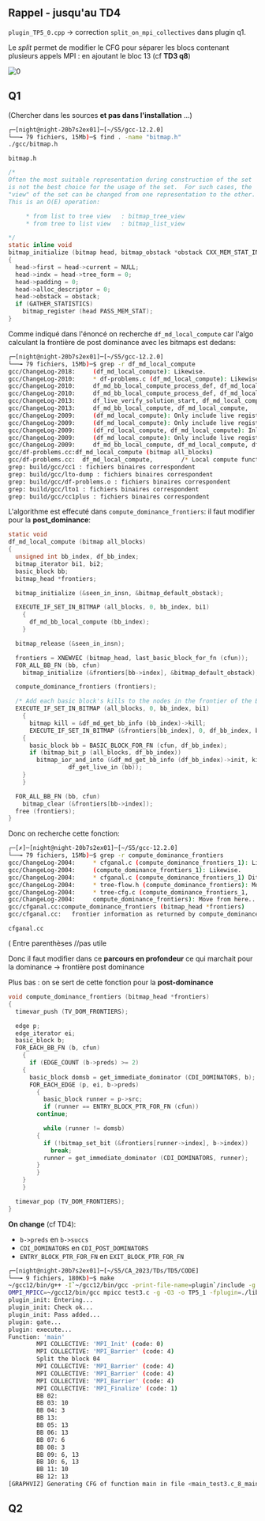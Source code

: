 ## Rappel - jusqu'au TD4

`plugin_TP5_0.cpp` -> correction `split_on_mpi_collectives` dans plugin q1.

Le *split* permet de modifier le CFG pour séparer les blocs contenant plusieurs appels MPI : en ajoutant le bloc 13 (cf **TD3 q8**)

![0](CODE/main_test3.c_8_main_q7.png)

## Q1

(Chercher dans les sources **et pas dans l'installation** ...)

```bash
┌─[night@night-20b7s2ex01]─[~/S5/gcc-12.2.0]
└──╼ 79 fichiers, 15Mb)─$ find . -name "bitmap.h"
./gcc/bitmap.h
```

`bitmap.h`

```c
/*
Often the most suitable representation during construction of the set
is not the best choice for the usage of the set.  For such cases, the
"view" of the set can be changed from one representation to the other.
This is an O(E) operation:

     * from list to tree view	: bitmap_tree_view
     * from tree to list view	: bitmap_list_view

*/
static inline void
bitmap_initialize (bitmap head, bitmap_obstack *obstack CXX_MEM_STAT_INFO)
{
  head->first = head->current = NULL;
  head->indx = head->tree_form = 0;
  head->padding = 0;
  head->alloc_descriptor = 0;
  head->obstack = obstack;
  if (GATHER_STATISTICS)
    bitmap_register (head PASS_MEM_STAT);
}
```

Comme indiqué dans l'énoncé on recherche `df_md_local_compute` car l'algo calculant la frontière de post dominance avec les bitmaps est dedans:

```bash
┌─[night@night-20b7s2ex01]─[~/S5/gcc-12.2.0]
└──╼ 79 fichiers, 15Mb)─$ grep -r df_md_local_compute
gcc/ChangeLog-2018:     (df_md_local_compute): Likewise.
gcc/ChangeLog-2010:     * df-problems.c (df_md_local_compute): Likewise.
gcc/ChangeLog-2010:     df_md_bb_local_compute_process_def, df_md_local_compute,
gcc/ChangeLog-2010:     df_md_bb_local_compute_process_def, df_md_local_compute, df_md_reset,
gcc/ChangeLog-2013:     df_live_verify_solution_start, df_md_local_compute): Likewise.
gcc/ChangeLog-2013:     df_md_bb_local_compute, df_md_local_compute,
gcc/ChangeLog-2009:     (df_md_local_compute): Only include live registers in init.
gcc/ChangeLog-2009:     (df_md_local_compute): Only include live registers in init.
gcc/ChangeLog-2009:     (df_rd_local_compute, df_md_local_compute): Inline them.
gcc/ChangeLog-2009:     (df_md_local_compute): Only include live registers in init.
gcc/ChangeLog-2009:     df_md_bb_local_compute, df_md_local_compute, df_md_reset,
gcc/df-problems.cc:df_md_local_compute (bitmap all_blocks)
gcc/df-problems.cc:  df_md_local_compute,        /* Local compute function.  */
grep: build/gcc/cc1 : fichiers binaires correspondent
grep: build/gcc/lto-dump : fichiers binaires correspondent
grep: build/gcc/df-problems.o : fichiers binaires correspondent
grep: build/gcc/lto1 : fichiers binaires correspondent
grep: build/gcc/cc1plus : fichiers binaires correspondent
```

L'algorithme est effecuté dans `compute_dominance_frontiers`: il faut modifier pour la **post_dominance**:

```c
static void
df_md_local_compute (bitmap all_blocks)
{
  unsigned int bb_index, df_bb_index;
  bitmap_iterator bi1, bi2;
  basic_block bb;
  bitmap_head *frontiers;

  bitmap_initialize (&seen_in_insn, &bitmap_default_obstack);

  EXECUTE_IF_SET_IN_BITMAP (all_blocks, 0, bb_index, bi1)
    {
      df_md_bb_local_compute (bb_index);
    }

  bitmap_release (&seen_in_insn);

  frontiers = XNEWVEC (bitmap_head, last_basic_block_for_fn (cfun));
  FOR_ALL_BB_FN (bb, cfun)
    bitmap_initialize (&frontiers[bb->index], &bitmap_default_obstack);

  compute_dominance_frontiers (frontiers);

  /* Add each basic block's kills to the nodes in the frontier of the BB.  */
  EXECUTE_IF_SET_IN_BITMAP (all_blocks, 0, bb_index, bi1)
    {
      bitmap kill = &df_md_get_bb_info (bb_index)->kill;
      EXECUTE_IF_SET_IN_BITMAP (&frontiers[bb_index], 0, df_bb_index, bi2)
	{
	  basic_block bb = BASIC_BLOCK_FOR_FN (cfun, df_bb_index);
	  if (bitmap_bit_p (all_blocks, df_bb_index))
	    bitmap_ior_and_into (&df_md_get_bb_info (df_bb_index)->init, kill,
				 df_get_live_in (bb));
	}
    }

  FOR_ALL_BB_FN (bb, cfun)
    bitmap_clear (&frontiers[bb->index]);
  free (frontiers);
}
```

Donc on recherche cette fonction:

```bash
┌─[✗]─[night@night-20b7s2ex01]─[~/S5/gcc-12.2.0]
└──╼ 79 fichiers, 15Mb)─$ grep -r compute_dominance_frontiers
gcc/ChangeLog-2004:     * cfganal.c (compute_dominance_frontiers_1): Likewise.
gcc/ChangeLog-2004:     (compute_dominance_frontiers_1): Likewise.
gcc/ChangeLog-2004:     * cfganal.c (compute_dominance_frontiers_1) Ditto.
gcc/ChangeLog-2004:     * tree-flow.h (compute_dominance_frontiers): Move prototype...
gcc/ChangeLog-2004:     * tree-cfg.c (compute_dominance_frontiers_1,
gcc/ChangeLog-2004:     compute_dominance_frontiers): Move from here...
gcc/cfganal.cc:compute_dominance_frontiers (bitmap_head *frontiers)
gcc/cfganal.cc:   frontier information as returned by compute_dominance_frontiers.
```

`cfganal.cc`

( Entre parenthèses //pas utile

Donc il faut modifier dans ce **parcours en profondeur** ce qui marchait pour la dominance -> frontière post dominance

Plus bas : on se sert de cette fonction pour la **post-dominance**

```c++
void compute_dominance_frontiers (bitmap_head *frontiers)
{
  timevar_push (TV_DOM_FRONTIERS);

  edge p;
  edge_iterator ei;
  basic_block b;
  FOR_EACH_BB_FN (b, cfun)
    {
      if (EDGE_COUNT (b->preds) >= 2)
	{
	  basic_block domsb = get_immediate_dominator (CDI_DOMINATORS, b);
	  FOR_EACH_EDGE (p, ei, b->preds)
	    {
	      basic_block runner = p->src;
	      if (runner == ENTRY_BLOCK_PTR_FOR_FN (cfun))
		continue;

	      while (runner != domsb)
		{
		  if (!bitmap_set_bit (&frontiers[runner->index], b->index))
		    break;
		  runner = get_immediate_dominator (CDI_DOMINATORS, runner);
		}
	    }
	}
    }

  timevar_pop (TV_DOM_FRONTIERS);
}
```

**On change** (cf TD4):

  - `b->preds` en `b->succs`
  - `CDI_DOMINATORS` en `CDI_POST_DOMINATORS`
  - `ENTRY_BLOCK_PTR_FOR_FN` en `EXIT_BLOCK_PTR_FOR_FN`

```bash
┌─[night@night-20b7s2ex01]─[~/S5/CA_2023/TDs/TD5/CODE]
└──╼ 9 fichiers, 180Kb)─$ make
~/gcc12/bin/g++ -I`~/gcc12/bin/gcc -print-file-name=plugin`/include -g -Wall -fno-rtti -shared -fPIC  -o libplugin_TP5_1.so plugin_TP5_1.cpp
OMPI_MPICC=~/gcc12/bin/gcc mpicc test3.c -g -O3 -o TP5_1 -fplugin=./libplugin_TP5_1.so 
plugin_init: Entering...
plugin_init: Check ok...
plugin_init: Pass added...
plugin: gate... 
plugin: execute...
Function: 'main'
        MPI COLLECTIVE: 'MPI_Init' (code: 0)
        MPI COLLECTIVE: 'MPI_Barrier' (code: 4)
        Split the block 04
        MPI COLLECTIVE: 'MPI_Barrier' (code: 4)
        MPI COLLECTIVE: 'MPI_Barrier' (code: 4)
        MPI COLLECTIVE: 'MPI_Barrier' (code: 4)
        MPI COLLECTIVE: 'MPI_Finalize' (code: 1)
        BB 02: 
        BB 03: 10
        BB 04: 3
        BB 13: 
        BB 05: 13
        BB 06: 13
        BB 07: 6
        BB 08: 3
        BB 09: 6, 13
        BB 10: 6, 13
        BB 11: 10
        BB 12: 13
[GRAPHVIZ] Generating CFG of function main in file <main_test3.c_8_main_q7.dot>
```

## Q2